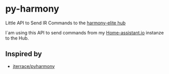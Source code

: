 py-harmony
=========

 Little API to Send IR Commands to the [harmony-elite hub](http://www.logitech.com/de-de/product/harmony-elite)
 
 I`am using this API to send commands from my [Home-assistant.io](https://home-assistant.io/) instanze to the Hub.
 
 

Inspired by
------

* [jterrace/pyharmony](https://github.com/jterrace/pyharmony) 
